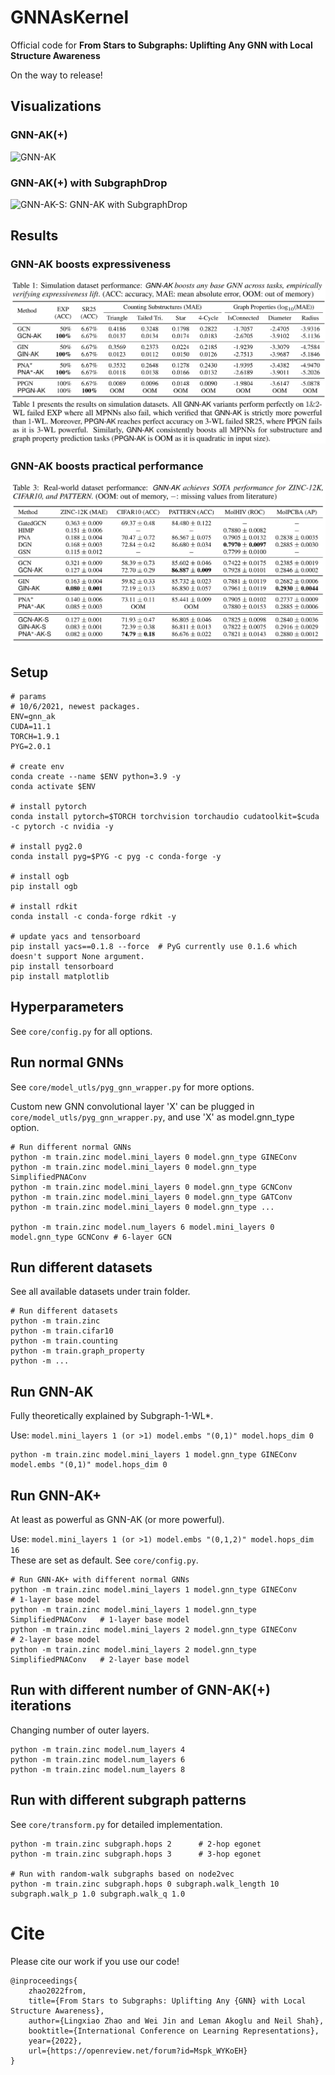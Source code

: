 # GNNAsKernel
Official code for **From Stars to Subgraphs: Uplifting Any GNN with Local Structure Awareness**

On the way to release! 

## Visualizations
### GNN-AK(+)
![GNN-AK](./figs/GNN-AK.png)
### GNN-AK(+) with SubgraphDrop 
![GNN-AK-S: GNN-AK with SubgraphDrop](./figs/GNN-AK-S.png)

## Results 
### GNN-AK boosts expressiveness
![GNN-AK boosts expressiveness](./figs/simulation.png)
### GNN-AK boosts practical performance
![GNN-AK boosts practical performance](./figs/real-world.png)


## Setup 

```
# params
# 10/6/2021, newest packages. 
ENV=gnn_ak
CUDA=11.1
TORCH=1.9.1
PYG=2.0.1

# create env 
conda create --name $ENV python=3.9 -y
conda activate $ENV

# install pytorch 
conda install pytorch=$TORCH torchvision torchaudio cudatoolkit=$cuda -c pytorch -c nvidia -y

# install pyg2.0
conda install pyg=$PYG -c pyg -c conda-forge -y

# install ogb 
pip install ogb

# install rdkit
conda install -c conda-forge rdkit -y

# update yacs and tensorboard
pip install yacs==0.1.8 --force  # PyG currently use 0.1.6 which doesn't support None argument. 
pip install tensorboard
pip install matplotlib

```

## Hyperparameters 

See ``core/config.py`` for all options. 

## Run normal GNNs 

See ``core/model_utls/pyg_gnn_wrapper.py`` for more options.   

Custom new GNN convolutional layer 'X' can be plugged in ``core/model_utls/pyg_gnn_wrapper.py``, and use 'X' as model.gnn_type option. 

```
# Run different normal GNNs 
python -m train.zinc model.mini_layers 0 model.gnn_type GINEConv
python -m train.zinc model.mini_layers 0 model.gnn_type SimplifiedPNAConv
python -m train.zinc model.mini_layers 0 model.gnn_type GCNConv
python -m train.zinc model.mini_layers 0 model.gnn_type GATConv
python -m train.zinc model.mini_layers 0 model.gnn_type ...

python -m train.zinc model.num_layers 6 model.mini_layers 0 model.gnn_type GCNConv # 6-layer GCN
```
## Run different datasets
See all available datasets under train folder.

``` 
# Run different datasets
python -m train.zinc 
python -m train.cifar10 
python -m train.counting 
python -m train.graph_property 
python -m ...
```

## Run GNN-AK 

Fully theoretically explained by Subgraph-1-WL*. 

Use:    ``model.mini_layers 1 (or >1) model.embs "(0,1)" model.hops_dim 0 ``

```
python -m train.zinc model.mini_layers 1 model.gnn_type GINEConv model.embs "(0,1)" model.hops_dim 0  
```

## Run GNN-AK+

At least as powerful as GNN-AK (or more powerful).

Use:    ``model.mini_layers 1 (or >1) model.embs "(0,1,2)" model.hops_dim 16 ``   
These are set as default. See ``core/config.py``.

```
# Run GNN-AK+ with different normal GNNs
python -m train.zinc model.mini_layers 1 model.gnn_type GINEConv            # 1-layer base model
python -m train.zinc model.mini_layers 1 model.gnn_type SimplifiedPNAConv   # 1-layer base model
python -m train.zinc model.mini_layers 2 model.gnn_type GINEConv            # 2-layer base model
python -m train.zinc model.mini_layers 2 model.gnn_type SimplifiedPNAConv   # 2-layer base model
```
## Run with different number of GNN-AK(+) iterations 
Changing number of outer layers.
```
python -m train.zinc model.num_layers 4 
python -m train.zinc model.num_layers 6 
python -m train.zinc model.num_layers 8 
```

## Run with different subgraph patterns 
See ``core/transform.py`` for detailed implementation.

```
python -m train.zinc subgraph.hops 2      # 2-hop egonet
python -m train.zinc subgraph.hops 3      # 3-hop egonet

# Run with random-walk subgraphs based on node2vec 
python -m train.zinc subgraph.hops 0 subgraph.walk_length 10 subgraph.walk_p 1.0 subgraph.walk_q 1.0  
```


# Cite
Please cite our work if you use our code!

```
@inproceedings{
    zhao2022from,
    title={From Stars to Subgraphs: Uplifting Any {GNN} with Local Structure Awareness},
    author={Lingxiao Zhao and Wei Jin and Leman Akoglu and Neil Shah},
    booktitle={International Conference on Learning Representations},
    year={2022},
    url={https://openreview.net/forum?id=Mspk_WYKoEH}
}
```


<!--
**GNNAsKernel/GNNAsKernel** is a ✨ _special_ ✨ repository because its `README.md` (this file) appears on your GitHub profile.

Here are some ideas to get you started:

- 🔭 I’m currently working on ...
- 🌱 I’m currently learning ...
- 👯 I’m looking to collaborate on ...
- 🤔 I’m looking for help with ...
- 💬 Ask me about ...
- 📫 How to reach me: ...
- 😄 Pronouns: ...
- ⚡ Fun fact: ...
-->
